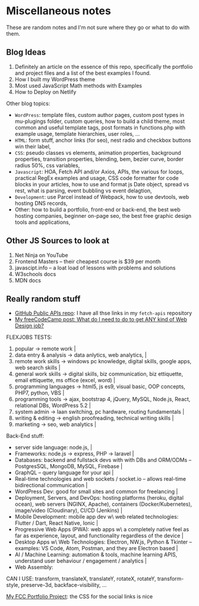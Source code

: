 # Miscellaneous notes

These are random notes and I'm not sure where they go or what to do with them.

## Blog Ideas

1. Definitely an article on the essence of this repo, specifically the portfolio and project files and a list of the best examples I found.
1. How I built my WordPress theme
1. Most used JavaScript Math methods with Examples
1. How to Deploy on Netlify

Other blog topics:

- `WordPress`: template files, custom author pages, custom post types in mu-plugings folder, custom queries, how to build a child theme, most common and useful template tags, post formats in functions.php with example usage, template hierarchies, user roles, ...
- `HTML`: form stuff, anchor links (for seo), nest radio and checkbox buttons win their label,
- `CSS`: pseudo classes vs elements, animation properties, background properties, transition properties, blending, bem, bezier curve, border radius 50%, css variables,
- `Javascript`: HOA, Fetch API and/or Axios, APIs, the various for loops, practical RegEx examples and usage, CSS code formatter for code blocks in your articles, how to use and format js Date object, spread vs rest, what is parsing, event bubbling vs event delagtion,
- `Development`: use Parcel instead of Webpack, how to use devtools, web hosting DNS records,
- Other: how to build a portfolio, front-end or back-end, the best web hosting companies, beginner on-page seo, the best free graphic design tools and applications,

## Other JS Sources to look at

1. Net Ninja on YouTube
2. Frontend Masters – their cheapest course is $39 per month
3. javascipt.info – a loat load of lessons with problems and solutions
4. W3schools docs
5. MDN docs

## Really random stuff

- [GitHub Public APIs repo](https://github.com/public-apis/public-apis): I have all thse links in my `fetch-apis` repository
- [My freeCodeCamp post: What do I need to do to get ANY kind of Web Design job?](https://forum.freecodecamp.org/t/what-do-i-need-to-do-to-get-any-kind-of-web-design-job/469146/15)

FLEXJOBS TESTS:

1. popular → remote work |
1. data entry & analysis → data anlytics, web analytics, |
1. remote work skills → windows pc knowledge, digital skills, google apps, web search skills |
1. general work skills → digital skills, biz communication, biz ettiquette, email ettiquette, ms office (excel, word) |
1. programming languages → html5, js es9, visual basic, OOP concepts, PHP7, python, VBS |
1. programming tools → ajax, bootstrap 4, jQuery, MySQL, Node.js, React, relational DBs, WordPress 5.2 |
1. system admin → laan switching, pc hardware, routing fundamentals |
1. writing & editing → english proofreading, technical writing skills |
1. marketing → seo, web analytics |

Back-End stuff:

- server side language: node.js, |
- Frameworks: node.js → express, PHP → laravel |
- Databases: backend and fullstack devs with with DBs and ORM/ODMs – PostgresSQL, MongoDB, MySQL, Firebase |
- GraphQL – query language for your api |
- Real-time technologies and web sockets / socket.io – allows real-time bidirectional communication |
- WordPress Dev: good for small sites and common for freelancing |
- Deployment, Servers, and DevOps: hosting platforms (heroku, digital ocean), web servers (NGINX, Apache), containers (Docker/Kubernetes), image/video (Cloudinary), CI/CD (Jenkins) |
- Mobile Development: mobile app dev w\ web related technologies: Flutter / Dart, React Native, Ionic |
- Progressive Web Apps (PWA): web apps w\ a completely native feel as far as experience, layout, and functionality regardless of the device |
- Desktop Apps w\ Web Technologies: Electron, NW.js, Python & Tkinter – examples: VS Code, Atom, Postman, and they are Electron based |
- AI / Machine Learning: automation & tools, machine learning APIS, understand user behaviour / engagement / analytics |
- Web Assembly:

CAN I USE: transform, translateX, translateY, rotateX, rotateY, transform-style, preserve-3d, backface-visibility, ...

[My FCC Portfolio Project](https://codepen.io/jim-kernicky/pen/wvdaRBX): the CSS for the social links is nice
